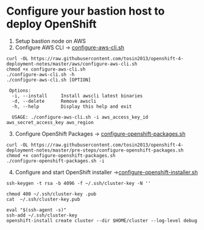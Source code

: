 # Configure your bastion host to deploy OpenShift

1. Setup bastion node on AWS
2. Configure AWS CLI -> [configure-aws-cli.sh](configure-aws-cli.sh)
```
curl -OL https://raw.githubusercontent.com/tosin2013/openshift-4-deployment-notes/master/aws/configure-aws-cli.sh
chmod +x configure-aws-cli.sh 
./configure-aws-cli.sh -h
./configure-aws-cli.sh [OPTION]

 Options:
  -i, --install     Install awscli latest binaries
  -d, --delete      Remove awscli
  -h, --help        Display this help and exit

  USAGE: ./configure-aws-cli.sh -i aws_access_key_id aws_secret_access_key aws_region
```

3. Configure OpenShift Packages -> [configure-openshift-packages.sh](../pre-steps/configure-openshift-packages.sh)
```
curl -OL https://raw.githubusercontent.com/tosin2013/openshift-4-deployment-notes/master/pre-steps/configure-openshift-packages.sh
chmod +x configure-openshift-packages.sh
./configure-openshift-packages.sh -i
```

4. Configure and start OpenShift installer ->[configure-openshift-installer.sh](configure-openshift-installer.sh)
```
ssh-keygen -t rsa -b 4096 -f ~/.ssh/cluster-key -N ''

chmod 400 ~/.ssh/cluster-key .pub
cat  ~/.ssh/cluster-key.pub

eval "$(ssh-agent -s)"
ssh-add ~/.ssh/cluster-key 
openshift-install create cluster --dir $HOME/cluster --log-level debug
```
